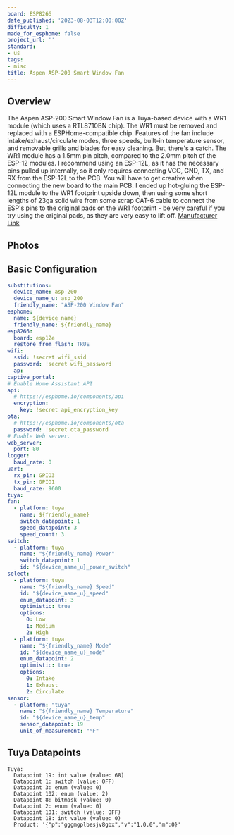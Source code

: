 ```yaml
---
board: ESP8266
date_published: '2023-08-03T12:00:00Z'
difficulty: 1
made_for_esphome: false
project_url: ''
standard:
- us
tags:
- misc
title: Aspen ASP-200 Smart Window Fan
---
```


## Overview

The Aspen ASP-200 Smart Window Fan is a Tuya-based device with a WR1 module (which uses a RTL8710BN chip). The WR1 must be removed and replaced with a ESPHome-compatible chip. Features of the fan include intake/exhaust/circulate modes, three speeds, built-in temperature sensor, and removable grills and blades for easy cleaning.
But, there's a catch. The WR1 module has a 1.5mm pin pitch, compared to the 2.0mm pitch of the ESP-12 modules. I recommend using an ESP-12L, as it has the necessary pins pulled up internally, so it only requires connecting VCC, GND, TX, and RX from the ESP-12L to the PCB.
You will have to get creative when connecting the new board to the main PCB. I ended up hot-gluing the ESP-12L module to the WR1 footprint upside down, then using some short lengths of 23ga solid wire from some scrap CAT-6 cable to connect the ESP's pins to the original pads on the WR1 footprint - be very careful if you try using the original pads, as they are very easy to lift off.
[Manufacturer Link](https://www.theaspen.com/products/asp-200)

## Photos

## Basic Configuration

```yaml
substitutions:
  device_name: asp-200
  device_name_u: asp_200
  friendly_name: "ASP-200 Window Fan"
esphome:
  name: ${device_name}
  friendly_name: ${friendly_name}
esp8266:
  board: esp12e
  restore_from_flash: TRUE
wifi:
  ssid: !secret wifi_ssid
  password: !secret wifi_password
  ap:
captive_portal:
# Enable Home Assistant API
api:
  # https://esphome.io/components/api
  encryption:
    key: !secret api_encryption_key
ota:
  # https://esphome.io/components/ota
  password: !secret ota_password
# Enable Web server.
web_server:
  port: 80
logger:
  baud_rate: 0
uart:
  rx_pin: GPIO3
  tx_pin: GPIO1
  baud_rate: 9600
tuya:
fan:
  - platform: tuya
    name: ${friendly_name}
    switch_datapoint: 1
    speed_datapoint: 3
    speed_count: 3
switch:
  - platform: tuya
    name: "${friendly_name} Power"
    switch_datapoint: 1
    id: "${device_name_u}_power_switch"
select:
  - platform: tuya
    name: "${friendly_name} Speed"
    id: "${device_name_u}_speed"
    enum_datapoint: 3
    optimistic: true
    options:
      0: Low
      1: Medium
      2: High
  - platform: tuya
    name: "${friendly_name} Mode"
    id: "${device_name_u}_mode"
    enum_datapoint: 2
    optimistic: true
    options:
      0: Intake
      1: Exhaust
      2: Circulate
sensor:
  - platform: "tuya"
    name: "${friendly_name} Temperature"
    id: "${device_name_u}_temp"
    sensor_datapoint: 19
    unit_of_measurement: "°F"
```

## Tuya Datapoints

```text
Tuya:
  Datapoint 19: int value (value: 68)
  Datapoint 1: switch (value: OFF)
  Datapoint 3: enum (value: 0)
  Datapoint 102: enum (value: 2)
  Datapoint 8: bitmask (value: 0)
  Datapoint 2: enum (value: 0)
  Datapoint 101: switch (value: OFF)
  Datapoint 18: int value (value: 0)
  Product: '{"p":"gggmgplbesjv8gbx","v":"1.0.0","m":0}'
```